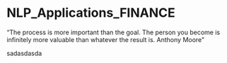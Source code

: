 # NLP_Applications_FINANCE

“The process is more important than the goal. The person you become
is infinitely more valuable than whatever the result is.
Anthony Moore”



sadasdasda
